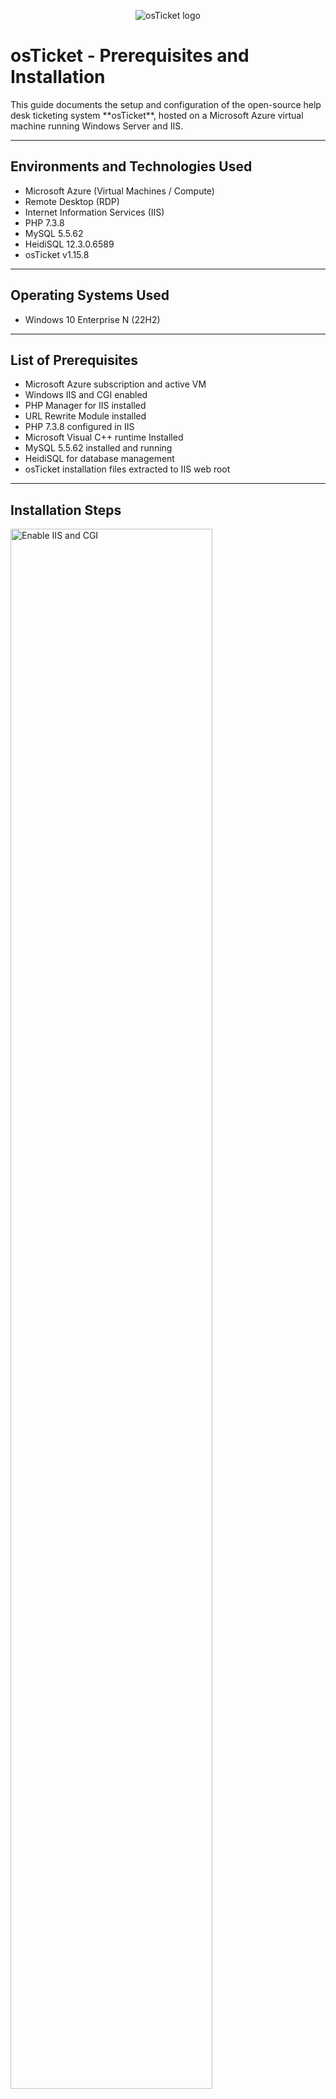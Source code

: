 <p align="center">
  <img src="https://i.imgur.com/Clzj7Xs.png" alt="osTicket logo"/>
</p>

<h1>osTicket - Prerequisites and Installation</h1>
This guide documents the setup and configuration of the open-source help desk ticketing system **osTicket**, hosted on a Microsoft Azure virtual machine running Windows Server and IIS.

---

<h2>Environments and Technologies Used</h2>

- Microsoft Azure (Virtual Machines / Compute)
- Remote Desktop (RDP)
- Internet Information Services (IIS)
- PHP 7.3.8
- MySQL 5.5.62
- HeidiSQL 12.3.0.6589
- osTicket v1.15.8

---

<h2>Operating Systems Used</h2>

- Windows 10 Enterprise N </b> (22H2)

---

<h2>List of Prerequisites</h2>

- Microsoft Azure subscription and active VM
- Windows IIS and CGI enabled
- PHP Manager for IIS installed
- URL Rewrite Module installed
- PHP 7.3.8 configured in IIS
- Microsoft Visual C++ runtime Installed
- MySQL 5.5.62 installed and running
- HeidiSQL for database management
- osTicket installation files extracted to IIS web root

---

<h2>Installation Steps</h2>

<p>
  <img src="https://i.imgur.com/lvt8SfC.png" height="80%" width="80%" alt="Enable IIS and CGI"/>
</p>
<p>
<strong>Step 1 – Enable IIS and CGI:</strong><br/>
From Control Panel, go to Programs, add the IIS role, and include the CGI feature under Application Development Features in the World Wide Web Services. This enables PHP to run on the web server through FastCGI, a requirement for osTicket.
</p>
<br />

<p>
  <img src="https://i.imgur.com/rXy749I.png" height="80%" width="80%" alt="Install PHP Manager"/>
  <img src="https://i.imgur.com/2fbT3OU.png" height="80%" width="80%" alt="Install URL Rewrite Module"/>
</p>
<p>
<strong>Step 2 – Install Dependencies:</strong><br/>
Install PHP Manager for IIS and the URL Rewrite Module from the provided installation files. These components ensure IIS can interpret PHP and handle dynamic web content correctly.
</p>
<br />

<p>
  <img src="https://i.imgur.com/qNUjfVr.png" height="80%" width="80%" alt="PHP Setup Before Extract"/>
  <img src="https://i.imgur.com/utMdGwq.png" height="80%" width="80%" alt="PHP Setup After Extract"/>
</p>
<p>
<strong>Step 3 – Configure PHP:</strong><br/>
Extract the provided PHP 7.3.8 package to <code>C:\PHP</code>. Verify Files Extracted Correctly into <code>C:/PHP</code>
</p>
<br />

<p>
  <img src="https://i.imgur.com/vsG0zXV.png height="80%" width="80%" alt="MySQL Installation"/>
</p>
<p>
<strong>Step 4 – Install VC_redist.x86.exe for Microsoft C++:</strong><br/>
Install VC_redist.x86.exe which installs the Microsoft Visual C++ runtime dependencies required by PHP to operate under IIS. It ensures stable and compatible PHP execution for the osTicket application.
</p>
<br />

<p>
  <img src="https://i.imgur.com/TBXJX8X.png" height="80%" width="80%" alt="MySQL Post Install Wizard"/>
  <img src="https://i.imgur.com/mGOk1x0.png" height="80%" width="80%" alt="MySQL Account Setup "/>
  <img src="https://i.imgur.com/zyDxcKV.png" height="80%" width="80%" alt="MySQL server Configuration"/>
</p>
<p>
<strong>Step 5 – Install and Configure MySQL:</strong><br/>
Install MySQL 5.5.62 with standard configuration. Set a username & password then confirm that the MySQL service is running. This database server will store osTicket’s ticketing and user data.
</p>
<br />

<p>
  <img src="https://i.imgur.com/o2vOtoK.png" height="80%" width="80%" alt="IIS Search (Run as Administrator"/>
  <img src="https://i.imgur.com/KaHm2sZ.png" height="80%" width="80%" alt="IIS Menu (PHP Manager)"/>
  <img src="https://i.imgur.com/8OdZRak.png" height="80%" width="80%" alt="PHP Manager before Register"/>
  <img src="https://i.imgur.com/Ydm4xgV.png" height="80%" width="80%" alt="PHP Manager at Register"/>

</p>
<p>
<strong>Step 6 – Register PHP within IIS:</strong><br/>
To make the Web Server aware of PHP on the computer. Register PHP from within IIS under Administrator Access. PHP Manager -> <code>C:\PHP\php-cgi.exe</code> After Registering the PHP restart the Server.
</p>
<br />

<p>
  <img src="https://i.imgur.com/DJmEXEB.png" height="80%" width="80%" alt="osTicket Web Files"/>
</p>
<p>
<strong>Step 7 – Deploy osTicket Files:</strong><br/>
Copy the “upload” folder from the osTicket installation files to <code>C:\inetpub\wwwroot</code> and rename it to <code>osTicket</code>. Restart IIS and confirm the folder is accessible at <code>http://localhost/osTicket</code>.
</p>
<br />

<p>
  <img src="https://i.imgur.com/DJmEXEB.png" height="80%" width="80%" alt="PHP Extensions"/>
</p>
<p>
<strong>Step 8 – Enable PHP Extensions:</strong><br/>
Within PHP Manager, enable <code>php_imap.dll</code>, <code>php_intl.dll</code>, and <code>php_opcache.dll</code>. Restart IIS to apply changes. These extensions are required for email integration, localization, and performance caching.
</p>
<br />

<p>
  <img src="https://i.imgur.com/DJmEXEB.png" height="80%" width="80%" alt="Database Setup"/>
</p>
<p>
<strong>Step 9 – Create the Database:</strong><br/>
Using HeidiSQL, connect to MySQL with your root credentials. Create a new database named <code>osTicket</code>. This will store all help desk tickets, users, and system settings.
</p
<br />

<p>
  <img src="https://i.imgur.com/DJmEXEB.png" height="80%" width="80%" alt="osTicket Installer"/>
</p>
<p>
<strong>Step 10 – Run the osTicket Installer:</strong><br/>
In a browser, navigate to <code>http://localhost/osTicket/setup</code>. Complete the installation by entering your admin details and database credentials (Database: osTicket, User: root, Password: root). Once complete, note your login URL: <code>http://localhost/osTicket/scp/login.php</code>.
</p>
<br />

<p>
  <img src="https://i.imgur.com/DJmEXEB.png" height="80%" width="80%" alt="Post Install Cleanup"/>
</p>
<p>
<strong>Step 11 – Post-Installation Security:</strong><br/>
Delete the <code>setup</code> folder in the osTicket directory and set <code>ost-config.php</code> to read-only. Log into the admin panel and verify you can create, assign, and resolve tickets.
</p>
<br />

---

<h2>Final Verification</h2>

- Public Portal: <code>http://localhost/osTicket</code>  
- Admin Portal: <code>http://localhost/osTicket/scp</code>  
- Confirmed successful ticket creation, assignment, and resolution.  
- Verified IIS, PHP, and MySQL services are active.

---

<h2>End Result</h2>
A fully functional osTicket deployment demonstrating configuration of a web application stack (IIS, PHP, MySQL) within an Azure-hosted Windows environment. This project highlights core skills in system setup, troubleshooting, and environment management.
